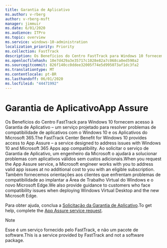 ```yaml
---
title: Garantia de Aplicativo
ms.author: v-rberg
author: v-rberg-msft
manager: jimmuir
ms.date: 6/01/2020
ms.audience: ITPro
ms.topic: overview
ms.service: windows-10-administration
localization_priority: Priority
ms.collection: FastTrack
description: Os Benefícios do Centro FastTrack para Windows 10 fornecem acesso à Garantia de Aplicativo – um serviço projetado para resolver problemas de compatibilidade de aplicativos com o Windows 10 e os Aplicativos do Microsoft 365.
ms.openlocfilehash: 10e7d429a3e35717c1028e82a7c068ca0ed590a2
ms.sourcegitcommit: 826f140cc0ddee32005f74e5d995073af1dc3fa2
ms.translationtype: MT
ms.contentlocale: pt-BR
ms.lasthandoff: 06/01/2020
ms.locfileid: "44471992"
---
```

# <a name="app-assure"></a><span data-ttu-id="576a8-103">Garantia de Aplicativo</span><span class="sxs-lookup"><span data-stu-id="576a8-103">App Assure</span></span>

<span data-ttu-id="576a8-104">Os Benefícios do Centro FastTrack para Windows 10 fornecem acesso à Garantia de Aplicativo – um serviço projetado para resolver problemas de compatibilidade de aplicativos com o Windows 10 e os Aplicativos do Microsoft 365.</span><span class="sxs-lookup"><span data-stu-id="576a8-104">The FastTrack Center Benefit for Windows 10 provides access to App Assure – a service designed to address issues with Windows 10 and Microsoft 365 Apps app compatibility.</span></span> <span data-ttu-id="576a8-105">Ao solicitar o serviço de Garantia de Aplicativo, um engenheiro da Microsoft o ajudará a solucionar problemas com aplicativos válidos sem custos adicionais.</span><span class="sxs-lookup"><span data-stu-id="576a8-105">When you request the App Assure service, a Microsoft engineer works with you to address valid app issues at no additional cost to you with an eligible subscription.</span></span> <span data-ttu-id="576a8-106">Também fornecemos orientações aos clientes que enfrentam problemas de compatibilidade ao implantar a Área de Trabalho Virtual do Windows e o novo Microsoft Edge.</span><span class="sxs-lookup"><span data-stu-id="576a8-106">We also provide guidance to customers who face compatibility issues when deploying Windows Virtual Desktop and the new Microsoft Edge.</span></span> 

<span data-ttu-id="576a8-107">Para obter ajuda, conclua a [Solicitação da Garantia de Aplicativo](https://go.microsoft.com/fwlink/?linkid=2022721).</span><span class="sxs-lookup"><span data-stu-id="576a8-107">To get help, complete the [App Assure service request](https://go.microsoft.com/fwlink/?linkid=2022721).</span></span>

  > [!NOTE]
> <span data-ttu-id="576a8-108">Esse é um serviço fornecido pelo FastTrack, e não um pacote de software.</span><span class="sxs-lookup"><span data-stu-id="576a8-108">This is a service provided by FastTrack and not a software package.</span></span>
